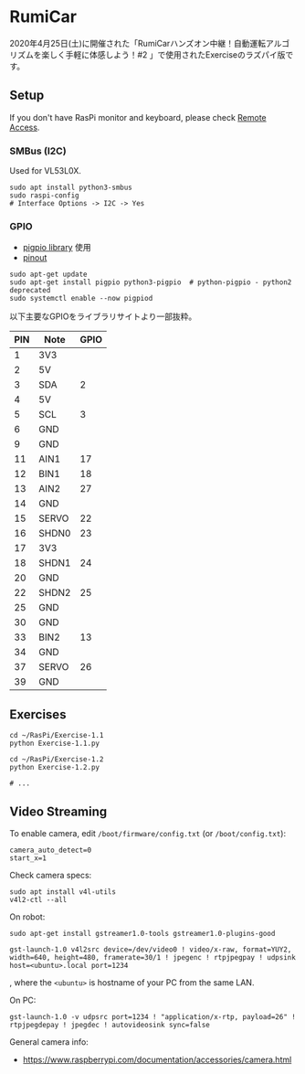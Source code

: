 # RumiCar
2020年4月25日(土)に開催された「RumiCarハンズオン中継！自動運転アルゴリズムを楽しく手軽に体感しよう！#2 」で使用されたExerciseのラズパイ版です。

## Setup

If you don't have RasPi monitor and keyboard, please check [Remote Access](docs/RemoteAccess.md).

### SMBus (I2C)
Used for VL53L0X.
```
sudo apt install python3-smbus
sudo raspi-config
# Interface Options -> I2C -> Yes
```

### GPIO
* [pigpio library](http://abyz.me.uk/rpi/pigpio/index.html) 使用
* [pinout](https://pinout.xyz/)

```
sudo apt-get update
sudo apt-get install pigpio python3-pigpio  # python-pigpio - python2 deprecated
sudo systemctl enable --now pigpiod
```

以下主要なGPIOをライブラリサイトより一部抜粋。

| PIN | Note  | GPIO |
| --- | ----- | ---- |
| 1   | 3V3   |      |
| 2   | 5V    |      |
| 3   | SDA   | 2    |
| 4   | 5V    |      |
| 5   | SCL   | 3    |
| 6   | GND   |      |
| 9   | GND   |      |
| 11  | AIN1  | 17   |
| 12  | BIN1  | 18   |
| 13  | AIN2  | 27   |
| 14  | GND   |      |
| 15  | SERVO | 22   |
| 16  | SHDN0 | 23   |
| 17  | 3V3   |      |
| 18  | SHDN1 | 24   |
| 20  | GND   |      |
| 22  | SHDN2 | 25   |
| 25  | GND   |      |
| 30  | GND   |      |
| 33  | BIN2  | 13   |
| 34  | GND   |      |
| 37  | SERVO | 26   |
| 39  | GND   |      |

## Exercises

```
cd ~/RasPi/Exercise-1.1
python Exercise-1.1.py

cd ~/RasPi/Exercise-1.2
python Exercise-1.2.py

# ...
```

## Video Streaming
To enable camera, edit `/boot/firmware/config.txt` (or `/boot/config.txt`):
```
camera_auto_detect=0
start_x=1
```

Check camera specs:
```
sudo apt install v4l-utils
v4l2-ctl --all
```

On robot:
```
sudo apt-get install gstreamer1.0-tools gstreamer1.0-plugins-good

gst-launch-1.0 v4l2src device=/dev/video0 ! video/x-raw, format=YUY2, width=640, height=480, framerate=30/1 ! jpegenc ! rtpjpegpay ! udpsink host=<ubuntu>.local port=1234
```
, where the `<ubuntu>` is hostname of your PC from the same LAN.

On PC:
```
gst-launch-1.0 -v udpsrc port=1234 ! "application/x-rtp, payload=26" ! rtpjpegdepay ! jpegdec ! autovideosink sync=false
```

General camera info:
* https://www.raspberrypi.com/documentation/accessories/camera.html
